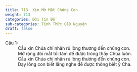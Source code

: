 ```yaml
---
title: 713. Xin Mở Mắt Chúng Con
weight: 713
categories: Đời Tín Đồ
sub-categories: Tỉnh Thức Cầu Nguyện
draft: false
---
```

<dl><dt>Câu 1:</dt><dd data-verse="1">Cầu xin Chúa chí nhân rủ lòng thương đến chúng con. <br/>Mở rộng đôi mắt tối tăm để được trông thấy Chúa luôn. <br/>Cầu xin Chúa chí nhân rủ lòng thương đến chúng con. <br/>Dạy lòng con biết lắng nghe để được thông biết ý Cha. </dd></dl>